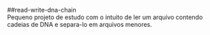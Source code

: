 ##read-write-dna-chain  
Pequeno projeto de estudo com o intuito de ler um arquivo contendo cadeias de DNA e
separa-lo em arquivos menores.